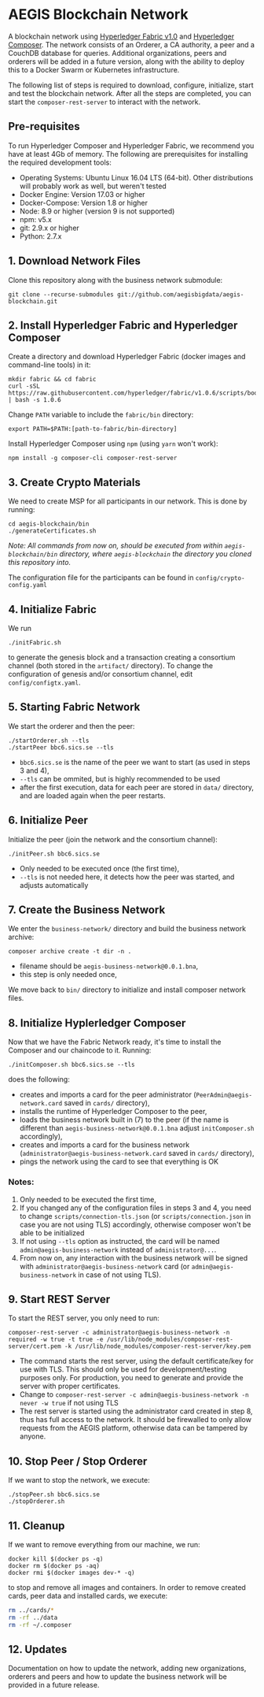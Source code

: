 # AEGIS Blockchain Network

A blockchain network using [Hyperledger Fabric v1.0](https://www.hyperledger.org/projects/fabric) and [Hyperledger Composer](https://hyperledger.github.io/composer/).  The network consists of an Orderer, a CA authority, a peer and a CouchDB database for queries.  Additional organizations, peers and orderers will be added in a future version, along with the ability to deploy this to a Docker Swarm or Kubernetes infrastructure.

The following list of steps is required to download, configure, initialize, start and test the blockchain network. After all the steps are completed, you can start the `composer-rest-server` to interact with the network.

## Pre-requisites

To run Hyperledger Composer and Hyperledger Fabric, we recommend you have at least 4Gb of memory. The following are prerequisites for installing the required development tools:

- Operating Systems: Ubuntu Linux 16.04 LTS (64-bit). Other distributions will probably work as well, but weren't tested
- Docker Engine: Version 17.03 or higher
- Docker-Compose: Version 1.8 or higher
- Node: 8.9 or higher (version 9 is not supported)
- npm: v5.x
- git: 2.9.x or higher
- Python: 2.7.x

## 1. Download Network Files

Clone this repository along with the business network submodule:

    git clone --recurse-submodules git://github.com/aegisbigdata/aegis-blockchain.git

## 2. Install Hyperledger Fabric and Hyperledger Composer

Create a directory and download Hyperledger Fabric (docker images and command-line tools) in it:

    mkdir fabric && cd fabric
    curl -sSL https://raw.githubusercontent.com/hyperledger/fabric/v1.0.6/scripts/bootstrap.sh | bash -s 1.0.6

Change `PATH` variable to include the `fabric/bin` directory:

    export PATH=$PATH:[path-to-fabric/bin-directory]

Install Hyperledger Composer using `npm` (using `yarn` won't work):

    npm install -g composer-cli composer-rest-server

## 3. Create Crypto Materials

We need to create MSP for all participants in our network.  This is done by running:

    cd aegis-blockchain/bin
    ./generateCertificates.sh

*Note: All commands from now on, should be executed from within `aegis-blockchain/bin` directory, where `aegis-blockchain`  the directory you cloned this repository into.*

The configuration file for the participants can be found in  `config/crypto-config.yaml`

## 4. Initialize Fabric

We run

    ./initFabric.sh

to generate the genesis block and a transaction creating a consortium channel (both stored in the `artifact/` directory).  To change the configuration of genesis and/or consortium channel, edit `config/configtx.yaml`.

## 5. Starting Fabric Network

We start the orderer and then the peer:

    ./startOrderer.sh --tls
    ./startPeer bbc6.sics.se --tls

- `bbc6.sics.se` is the name of the peer we want to start (as used in steps 3 and 4),
- `--tls` can be ommited, but is highly recommended to be used
- after the first execution, data for each peer are stored in `data/` directory, and are loaded again when the peer restarts.

## 6. Initialize Peer

Initialize the peer (join the network and the consortium channel):

    ./initPeer.sh bbc6.sics.se

- Only needed to be executed once (the first time),
- `--tls` is not needed here, it detects how the peer was started, and adjusts automatically

## 7. Create the Business Network

We enter the `business-network/` directory and build the business network archive:

    composer archive create -t dir -n .

- filename should be `aegis-business-network@0.0.1.bna`,
- this step is only needed once,

We move back to `bin/` directory to initialize and install composer network files.

## 8. Initialize Hyplerledger Composer

Now that we have the Fabric Network ready, it's time to install the Composer and our chaincode to it. Running:

    ./initComposer.sh bbc6.sics.se --tls

does the following:

- creates and imports a card for the peer administrator (`PeerAdmin@aegis-network.card` saved in `cards/` directory),
- installs the runtime of Hyperledger Composer to the peer,
- loads the business network built in (7) to the peer (if the name is different than `aegis-business-network@0.0.1.bna` adjust `initComposer.sh` accordingly),
- creates and imports a card for the business network (`administrator@aegis-business-network.card` saved in `cards/` directory),
- pings the network using the card to see that everything is OK

### Notes:
1. Only needed to be executed the first time,
2. If you changed any of the configuration files in steps 3 and 4, you need to change `scripts/connection-tls.json` (or `scripts/connection.json` in case you are not using TLS) accordingly, otherwise composer won't be able to be initialized
3. If not using `--tls` option as instructed, the card will be named `admin@aegis-business-network` instead of `administrator@...`.
4. From now on, any interaction with the business network will be signed with `administrator@aegis-business-network` card (or `admin@aegis-business-network` in case of not using TLS).

## 9. Start REST Server

To start the REST server, you only need to run:

    composer-rest-server -c administrator@aegis-business-network -n required -w true -t true -e /usr/lib/node_modules/composer-rest-server/cert.pem -k /usr/lib/node_modules/composer-rest-server/key.pem


- The command starts the rest server, using the default certificate/key for use with TLS. This should only be used for development/testing purposes only.  For production, you need to generate and provide the server with proper certificates.
- Change to `composer-rest-server -c admin@aegis-business-network -n never -w true` if not using TLS
- The rest server is started using the administrator card created in step 8, thus has full access to the network. It should be firewalled to only allow requests from the AEGIS platform, otherwise data can be tampered by anyone.

## 10. Stop Peer / Stop Orderer

If we want to stop the network, we execute:

    ./stopPeer.sh bbc6.sics.se
    ./stopOrderer.sh

## 11. Cleanup

If we want to remove everything from our machine, we run:

    docker kill $(docker ps -q)
    docker rm $(docker ps -aq)
    docker rmi $(docker images dev-* -q)

to stop and remove all images and containers.  In order to remove created cards, peer data and installed cards, we execute:

```bash
rm ../cards/*
rm -rf ../data
rm -rf ~/.composer
```

## 12. Updates

Documentation on how to update the network, adding new organizations, orderers and peers and how to update the business network will be provided in a future release.